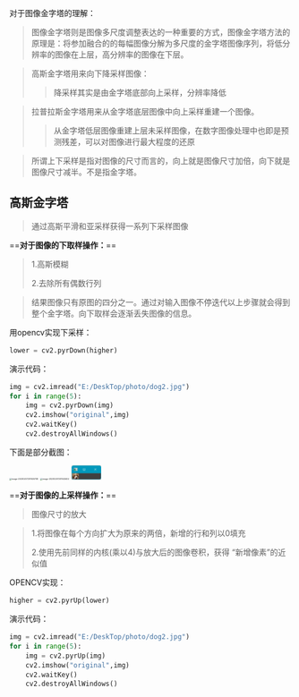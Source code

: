 对于图像金字塔的理解：

>  图像金字塔则是图像多尺度调整表达的一种重要的方式，图像金字塔方法的原理是：将参加融合的的每幅图像分解为多尺度的金字塔图像序列，将低分辨率的图像在上层，高分辨率的图像在下层。

> 高斯金字塔用来向下降采样图像：
>
> > 降采样其实是由金字塔底部向上采样，分辨率降低

> 拉普拉斯金字塔用来从金字塔底层图像中向上采样重建一个图像。
>
> > 从金字塔低层图像重建上层未采样图像，在数字图像处理中也即是预测残差，可以对图像进行最大程度的还原

> 所谓上下采样是指对图像的尺寸而言的，向上就是图像尺寸加倍，向下就是图像尺寸减半。不是指金字塔。

## 高斯金字塔

> 通过高斯平滑和亚采样获得一系列下采样图像

==**对于图像的下取样操作：**==

> 1.高斯模糊
>
> 2.去除所有偶数行列

> 结果图像只有原图的四分之一。通过对输入图像不停迭代以上步骤就会得到整个金字塔。向下取样会逐渐丢失图像的信息。

用opencv实现下采样：

```python
lower = cv2.pyrDown(higher)
```

演示代码：

```python
img = cv2.imread("E:/DeskTop/photo/dog2.jpg")  
for i in range(5):
    img = cv2.pyrDown(img)
    cv2.imshow("original",img)
    cv2.waitKey()
    cv2.destroyAllWindows()
```

下面是部分截图：

<img src="https://yoga-typora-photo.oss-cn-beijing.aliyuncs.com/typora_img/image-20230207201926738.png" alt="image-20230207201926738" style="zoom:25%;" />

<img src="https://yoga-typora-photo.oss-cn-beijing.aliyuncs.com/typora_img/image-20230207201943402.png" alt="image-20230207201943402" style="zoom: 25%;" />

<img src="./../photo/image-20230207202002639.png" alt="image-20230207202002639" style="zoom:25%;" />

==**对于图像的上采样操作：**==

> 图像尺寸的放大

> 1.将图像在每个方向扩大为原来的两倍，新增的行和列以0填充
>
> 2.使用先前同样的内核(乘以4)与放大后的图像卷积，获得 “新增像素”的近似值

OPENCV实现：

```python
higher = cv2.pyrUp(lower)
```

演示代码：

```python
img = cv2.imread("E:/DeskTop/photo/dog2.jpg")
for i in range(5):
    img = cv2.pyrUp(img)
    cv2.imshow("original",img)
    cv2.waitKey()
    cv2.destroyAllWindows()
```







